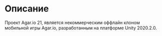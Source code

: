 # Описание

Проект Agar.io 21, является некоммерческим оффлайн клоном мобильной игры Agar.io, разработанным на платформе Unity 2020.2.0.